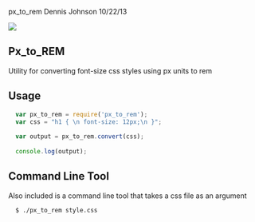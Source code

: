 px_to_rem
Dennis Johnson
10/22/13

<img src="https://travis-ci.org/songawee/px_to_rem.png?branch=master" />

## Px_to_REM

  Utility for converting font-size css styles using px units to rem

## Usage

````javascript
  var px_to_rem = require('px_to_rem');
  var css = "h1 { \n font-size: 12px;\n }";
  
  var output = px_to_rem.convert(css);
  
  console.log(output);
````

## Command Line Tool

  Also included is a command line tool that takes a css file as an argument
  
````
  $ ./px_to_rem style.css
````
